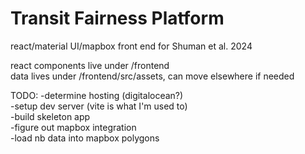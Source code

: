 # Transit Fairness Platform
react/material UI/mapbox front end for Shuman et al. 2024

react components live under /frontend\
data lives under /frontend/src/assets, can move elsewhere if needed

TODO:
-determine hosting (digitalocean?)\
-setup dev server (vite is what I'm used to)\
-build skeleton app\
-figure out mapbox integration\
    -load nb data into mapbox polygons